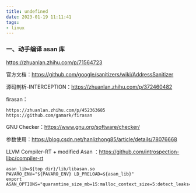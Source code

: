 ```yaml
---
title: undefined
date: 2023-01-19 11:11:41
tags:
- linux
---
```


### 一、动手编译 asan 库

https://zhuanlan.zhihu.com/p/71564723 

官方文档：https://github.com/google/sanitizers/wiki/AddressSanitizer

源码剖析-INTERCEPTION：https://zhuanlan.zhihu.com/p/372460482

firasan：

````
https://zhuanlan.zhihu.com/p/452363685
https://github.com/gamark/firasan
````

GNU Checker：https://www.gnu.org/software/checker/

参数使用：https://blog.csdn.net/hanlizhong85/article/details/78076668

LLVM Compiler-RT + modified Asan ：https://github.com/introspection-libc/compiler-rt

```
asan_lib=${top_dir}/lib/libasan.so
PAVARO_ENV="${PAVARO_ENV} LD_PRELOAD=${asan_lib}"
export ASAN_OPTIONS="quarantine_size_mb=15:malloc_context_size=5:detect_leaks=false:alloc_dealloc_mismatch=0:max_redzone=1024:report_globals=0" 
```

